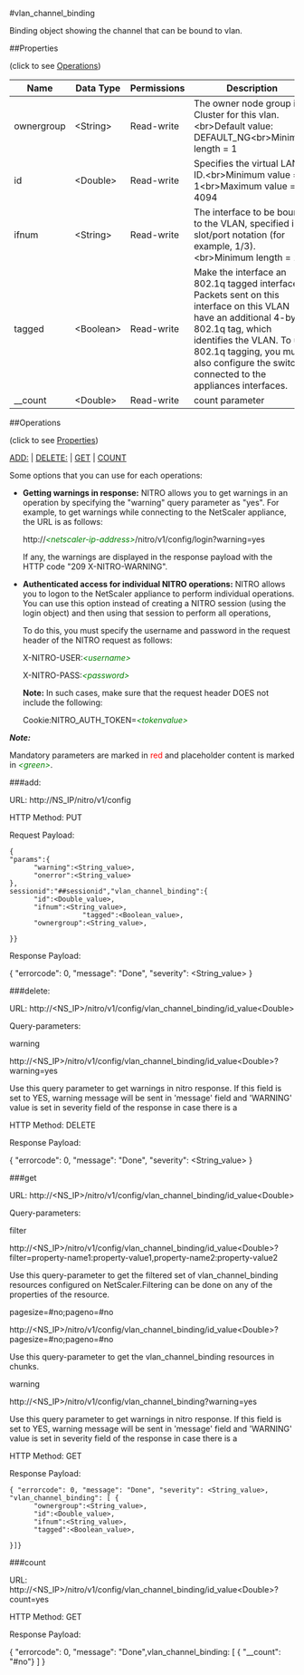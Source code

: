#vlan_channel_binding

Binding object showing the channel that can be bound to vlan.


##Properties 
<span>(click to see [Operations](#operations))</span>


<table><thead><tr><th>Name</th><th> Data Type</th><th> Permissions</th><th>Description</th></tr></thead><tbody><tr><td>ownergroup</td><td>&lt;String></td><td>Read-write</td><td>The owner node group in a Cluster for this vlan.&lt;br>Default value: DEFAULT_NG&lt;br>Minimum length = 1</td><tr><tr><td>id</td><td>&lt;Double></td><td>Read-write</td><td>Specifies the virtual LAN ID.&lt;br>Minimum value = 1&lt;br>Maximum value = 4094</td><tr><tr><td>ifnum</td><td>&lt;String></td><td>Read-write</td><td>The interface to be bound to the VLAN, specified in slot/port notation (for example, 1/3).&lt;br>Minimum length = 1</td><tr><tr><td>tagged</td><td>&lt;Boolean></td><td>Read-write</td><td>Make the interface an 802.1q tagged interface. Packets sent on this interface on this VLAN have an additional 4-byte 802.1q tag, which identifies the VLAN. To use 802.1q tagging, you must also configure the switch connected to the appliances interfaces.</td><tr><tr><td>__count</td><td>&lt;Double></td><td>Read-write</td><td>count parameter</td><tr></tbody></table>
##Operations 
<span>(click to see [Properties](#properties))</span>


[ADD:](#add:) | [DELETE:](#delete:) | [GET](#get) | [COUNT](#count)


Some options that you can use for each operations:
<ul><li><p><b>Getting warnings in response:</b> NITRO allows you to get warnings in an operation by specifying the "warning" query parameter as "yes". For example, to get warnings while connecting to the NetScaler appliance, the URL is as follows:</p><p>http://<span style="color:green;font-style:italic;">&lt;netscaler-ip-address&gt;</span>/nitro/v1/config/login?warning=yes</p><p>If any, the warnings are displayed in the response payload with the HTTP code "209 X-NITRO-WARNING".</p></li><li><p><b>Authenticated access for individual NITRO operations:</b> NITRO allows you to logon to the NetScaler appliance to perform individual operations. You can use this option instead of creating a NITRO session (using the login object) and then using that session to perform all operations,</p><p>To do this, you must specify the username and password in the request header of the NITRO request as follows:</p><p>X-NITRO-USER:<span style="color:green;font-style:italic;">&lt;username&gt;</span></p><p>X-NITRO-PASS:<span style="color:green;font-style:italic;">&lt;password&gt;</span></p><p><b>Note:</b> In such cases, make sure that the request header DOES not include the following:</p><p>Cookie:NITRO_AUTH_TOKEN=<span style="color:green;font-style:italic;">&lt;tokenvalue&gt;</span></p></li></ul>



***Note:*** 
Mandatory parameters are marked in <span style="color:#FF0000;">red</span> and placeholder content is marked in <span style="color:green;font-style:italic">&lt;green&gt;</span>.

###add:



URL: http://NS_IP/nitro/v1/config
HTTP Method: PUT
Request Payload: ```{"params":{      "warning":<String_value>,      "onerror":<String_value>},sessionid":"##sessionid","vlan_channel_binding":{      "id":<Double_value>,      "ifnum":<String_value>,                  "tagged":<Boolean_value>,      "ownergroup":<String_value>,}}```
Response Payload: 
{ "errorcode": 0, "message": "Done", "severity": <String_value> }


###delete:



URL: http://&lt;NS_IP&gt;/nitro/v1/config/vlan_channel_binding/id_value&lt;Double&gt;
Query-parameters:
warning
http://&lt;NS_IP&gt;/nitro/v1/config/vlan_channel_binding/id_value&lt;Double&gt;?warning=yes
Use this query parameter to get warnings in nitro response. If this field is set to YES, warning message will be sent in 'message' field and 'WARNING' value is set in severity field of the response in case there is a



HTTP Method: DELETE
Response Payload: 
{ "errorcode": 0, "message": "Done", "severity": <String_value> }


###get



URL: http://&lt;NS_IP&gt;/nitro/v1/config/vlan_channel_binding/id_value&lt;Double&gt;
Query-parameters:
filter
http://&lt;NS_IP&gt;/nitro/v1/config/vlan_channel_binding/id_value&lt;Double&gt;?filter=property-name1:property-value1,property-name2:property-value2
Use this query-parameter to get the filtered set of vlan_channel_binding resources configured on NetScaler.Filtering can be done on any of the properties of the resource.


pagesize=#no;pageno=#no
http://&lt;NS_IP&gt;/nitro/v1/config/vlan_channel_binding/id_value&lt;Double&gt;?pagesize=#no;pageno=#no
Use this query-parameter to get the vlan_channel_binding resources in chunks.


warning
http://&lt;NS_IP&gt;/nitro/v1/config/vlan_channel_binding?warning=yes
Use this query parameter to get warnings in nitro response. If this field is set to YES, warning message will be sent in 'message' field and 'WARNING' value is set in severity field of the response in case there is a



HTTP Method: GET
Response Payload: ```{ "errorcode": 0, "message": "Done", "severity": <String_value>, "vlan_channel_binding": [ {      "ownergroup":<String_value>,      "id":<Double_value>,      "ifnum":<String_value>,      "tagged":<Boolean_value>,}]}```



###count



URL: http://&lt;NS_IP&gt;/nitro/v1/config/vlan_channel_binding/id_value&lt;Double&gt;?count=yes
HTTP Method: GET
Response Payload: 
{ "errorcode": 0, "message": "Done",vlan_channel_binding: [ { "__count": "#no"} ] }


